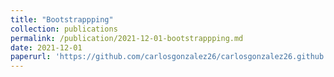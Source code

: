 ```yaml
---
title: "Bootstrappping"
collection: publications
permalink: /publication/2021-12-01-bootstrappping.md
date: 2021-12-01
paperurl: 'https://github.com/carlosgonzalez26/carlosgonzalez26.github.io/blob/master/markdown_generator/Group3_lab5_rscript.ipynb'
--- 
```


